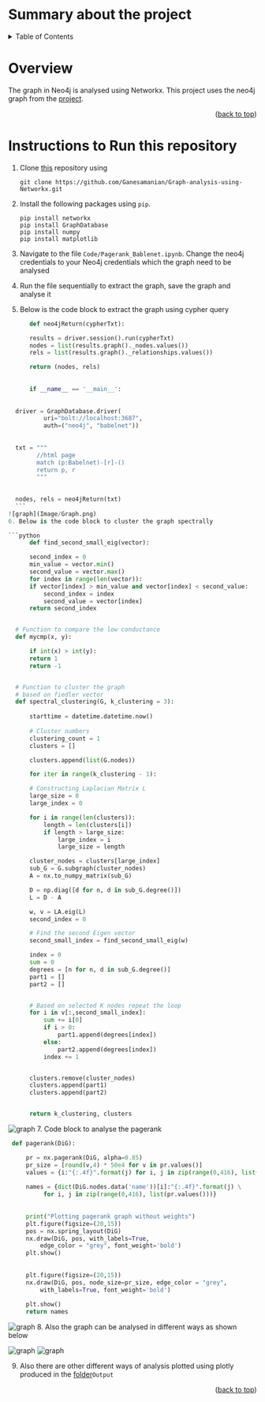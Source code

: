 # Summary about the project

<!-- TABLE OF CONTENTS -->
<details>
  <summary>Table of Contents</summary>
  <ol>
    <li><a href="#overview">overview</a></li>
    <li><a href="#instructions-to-Run-this-repository">Instructions to Run this repository</a></li>

</details>


<!-- Overview -->
# Overview 

The graph in Neo4j is analysed using Networkx. This project uses the neo4j graph from the [project](https://github.com/Ganesamanian/Working-with-BabelNet).

<p align="right">(<a href="#top">back to top</a>)</p>


<!-- Instructions to Run this repository -->
# Instructions to Run this repository
1. Clone [this](https://github.com/Ganesamanian/Graph-analysis-using-Networkx-) repository using 
   ```
   git clone https://github.com/Ganesamanian/Graph-analysis-using-Networkx.git
   ```
2. Install the following packages using `pip`.
   ```
   pip install networkx
   pip install GraphDatabase
   pip install numpy
   pip install matplotlib
   ```
3. Navigate to the file `Code/Pagerank_Bablenet.ipynb`. Change the neo4j credentials to your Neo4j credentials which the graph need to be analysed 

4. Run the file sequentially to extract the graph, save the graph and analyse it

5. Below is the code block to extract the graph using cypher query

  ```python
        def neo4jReturn(cypherTxt):

        results = driver.session().run(cypherTxt)
        nodes = list(results.graph()._nodes.values())
        rels = list(results.graph()._relationships.values())

        return (nodes, rels)
        
        
        if __name__ == '__main__':
    
	  
	driver = GraphDatabase.driver(
	        uri="bolt://localhost:3687", 
	        auth=("neo4j", "babelnet"))
	    
	
	txt = """
	      //html page 
	      match (p:Babelnet)-[r]-()
	      return p, r
	      """
	    
	
	nodes, rels = neo4jReturn(txt)
    ```
 ![graph](Image/Graph.png)
6. Below is the code block to cluster the graph spectrally

  ```python
        def find_second_small_eig(vector):

	    second_index = 0
	    min_value = vector.min()
	    second_value = vector.max()
	    for index in range(len(vector)):
		if vector[index] > min_value and vector[index] < second_value:
		    second_index = index
		    second_value = vector[index]
	    return second_index


	# Function to compare the low conductance
	def mycmp(x, y):

	    if int(x) > int(y):
		return 1
	    return -1


	# Function to cluster the graph
	# based on fiedler vector
	def spectral_clustering(G, k_clustering = 3):
	    
	    starttime = datetime.datetime.now()
	    
	    # Cluster numbers     
	    clustering_count = 1
	    clusters = []

	    clusters.append(list(G.nodes))

	    for iter in range(k_clustering - 1):

		# Constructing Laplacian Matrix L
		large_size = 0
		large_index = 0

		for i in range(len(clusters)):
		    length = len(clusters[i])
		    if length > large_size:
		        large_index = i
		        large_size = length

		cluster_nodes = clusters[large_index]
		sub_G = G.subgraph(cluster_nodes)
		A = nx.to_numpy_matrix(sub_G)

		D = np.diag([d for n, d in sub_G.degree()])
		L = D - A

		w, v = LA.eig(L)
		second_index = 0

		# Find the second Eigen vector
		second_small_index = find_second_small_eig(w)

		index = 0
		sum = 0
		degrees = [n for n, d in sub_G.degree()]
		part1 = []
		part2 = []


		# Based on selected K nodes repeat the loop
		for i in v[:,second_small_index]:
		    sum += i[0]
		    if i > 0:
		        part1.append(degrees[index])
		    else:
		        part2.append(degrees[index])
		    index += 1


		clusters.remove(cluster_nodes)
		clusters.append(part1)
		clusters.append(part2)


	    return k_clustering, clusters
 ```
  ![graph](Image/Spectralclustering.png)
 7. Code block to analyse the pagerank
 
   ```python
	def pagerank(DiG):

	    pr = nx.pagerank(DiG, alpha=0.85)
	    pr_size = [round(v,4) * 50e4 for v in pr.values()]
	    values = {i:"{:.4f}".format(j) for i, j in zip(range(0,416), list(pr.values()))}
	    
	    names = {dict(DiG.nodes.data('name'))[i]:"{:.4f}".format(j) \
		     for i, j in zip(range(0,416), list(pr.values()))}
	    
	    
	    print("Plotting pagerank graph without weights")
	    plt.figure(figsize=(20,15))	  
	    pos = nx.spring_layout(DiG)	    
	    nx.draw(DiG, pos, with_labels=True, 
		    edge_color = "grey", font_weight='bold')    
	    plt.show()
	    
	    
	    plt.figure(figsize=(20,15))    
	    nx.draw(DiG, pos, node_size=pr_size, edge_color = "grey", 
		    with_labels=True, font_weight='bold')    
	    
	    plt.show()
	    return names
 ```
  ![graph](Image/Pagerank.png)
 8. Also the graph can be analysed in different ways as shown below
 
 ![graph](Image/hammerplot.png)
 ![graph](Image/cirplot.png)
 
 9. Also there are other different ways of analysis plotted using plotly produced in the [folder](https://github.com/Ganesamanian/Graph-analysis-using-Networkx-/tree/master/Output)`Output`

<p align="right">(<a href="#top">back to top</a>)</p>



